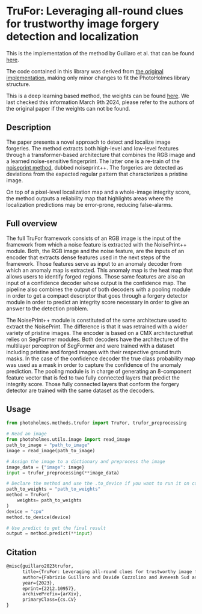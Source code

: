 # TruFor: Leveraging all-round clues for trustworthy image forgery detection and localization

This is the implementation of the method by Guillaro et al. that can be found [here](https://arxiv.org/pdf/2212.10957.pdf).

The code contained in this library was derived from [the original implementation](https://github.com/grip-unina/TruFor), making only minor changes to fit the PhotoHolmes library structure. 

This is a deep learning based method, the weights can be found [here](https://www.grip.unina.it/download/prog/TruFor/TruFor_weights.zip). We last checked this information March 9th 2024, please refer to the authors of the original paper if the weights can not be found.

## Description

The paper presents a novel approach to detect and localize image forgeries. The method
extracts both high-level and low-level features through a transformer-based architecture
that combines the RGB image and a learned noise-sensitive fingerprint. The latter one
is a re-train of the [noiseprint method](https://ieeexplore.ieee.org/document/8713484),
dubbed noiseprint++. The forgeries are detected as deviations from the expected regular pattern
that characterizes a pristine image.

On top of a pixel-level localization map and a whole-image integrity score, the method outputs
a reliability map that highlights areas where the localization predictions may be error-prone, reducing false-alarms.


## Full overview

The full TruFor framework consists of an RGB image is the input of the framework from which a noise feature is extracted with the NoisePrint++ module. Both, the RGB image and the noise feature, are the inputs of an encoder that extracts dense features used in the next steps of the framework. Those features serve as input to an anomaly decoder from which an anomaly map is extracted. This anomaly map is the heat map that allows users to identify forged regions. Those same features are also an input of a confidence decoder whose output is the confidence map. The pipeline also combines the output of both decoders with a pooling module in order to get a compact descriptor that goes through a forgery detector module in order to predict an integrity score necessary in order to give an answer to the detection problem.

The NoisePrint++ module is constituted of the same architecture used to extract the NoisePrint. The difference is that it was retrained with a wider variety of pristine images. The encoder is based on a CMX architecturethat relies on SegFormer modules. Both decoders have the architecture of the multilayer perceptron of SegFormer and were trained with a dataset including pristine and forged images with their respective ground truth masks. In the case of the confidence decoder the true class probability map was used as a mask in order to capture the confidence of the anomaly prediction. The pooling module is in charge of generating an 8-component feature vector that is fed to two fully connected layers that predict the integrity score. Those fully connected layers that conform the forgery detector are trained with the same dataset as the decoders.


## Usage

```python
from photoholmes.methods.trufor import TruFor, trufor_preprocessing

# Read an image
from photoholmes.utils.image import read_image
path_to_image = "path_to_image"
image = read_image(path_to_image)

# Assign the image to a dictionary and preprocess the image
image_data = {"image": image}
input = trufor_preprocessing(**image_data)

# Declare the method and use the .to_device if you want to run it on cuda or mps instead of cpu
path_to_weights = "path_to_weights"
method = TruFor(
    weights= path_to_weights
)
device = "cpu"
method.to_device(device)

# Use predict to get the final result
output = method.predict(**input)
```

## Citation
```tex
@misc{guillaro2023trufor,
      title={TruFor: Leveraging all-round clues for trustworthy image forgery detection and localization}, 
      author={Fabrizio Guillaro and Davide Cozzolino and Avneesh Sud and Nicholas Dufour and Luisa Verdoliva},
      year={2023},
      eprint={2212.10957},
      archivePrefix={arXiv},
      primaryClass={cs.CV}
}
```


